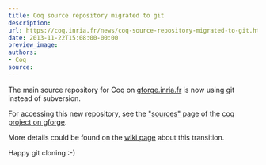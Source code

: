 ```yaml
---
title: Coq source repository migrated to git
description:
url: https://coq.inria.fr/news/coq-source-repository-migrated-to-git.html
date: 2013-11-22T15:08:00-00:00
preview_image:
authors:
- Coq
source:
---
```



<p>The main source repository for Coq on <a href="http://coq.gforge.inria.fr">gforge.inria.fr</a> is now using git instead of subversion.</p>
<p>For accessing this new repository, see the <a href="https://gforge.inria.fr/scm/?group_id=269">"sources" page</a> of the <a href="http://coq.gforge.inria.fr">coq project on gforge</a>.</p>
<p>More details could be found on the <a href="https://coq.inria.fr/cocorico/MigrationGit">wiki page</a> about this transition.</p>
<p>Happy git cloning :-)</p>

 
